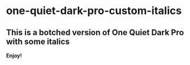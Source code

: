 # one-quiet-dark-pro-custom-italics

## This is a botched version of One Quiet Dark Pro with some italics

**Enjoy!**
